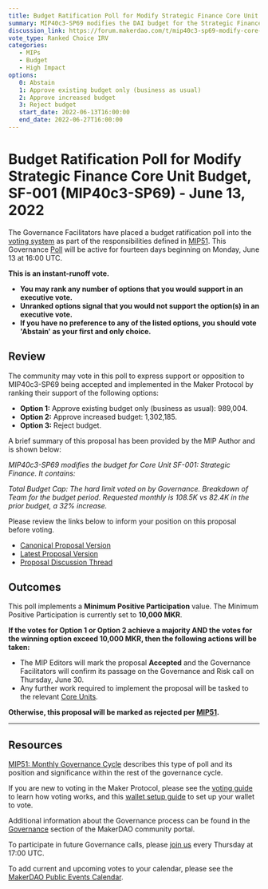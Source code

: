 ```yaml
---
title: Budget Ratification Poll for Modify Strategic Finance Core Unit Budget, SF-001 (MIP40c3-SP69) - June 13, 2022
summary: MIP40c3-SP69 modifies the DAI budget for the Strategic Finance Core Unit, SF-001.
discussion_link: https://forum.makerdao.com/t/mip40c3-sp69-modify-core-unit-budget-strategic-finance-sf-001/15090
vote_type: Ranked Choice IRV
categories:
   - MIPs
   - Budget
   - High Impact
options:
   0: Abstain
   1: Approve existing budget only (business as usual)
   2: Approve increased budget
   3: Reject budget
   start_date: 2022-06-13T16:00:00
   end_date: 2022-06-27T16:00:00
---
```


# Budget Ratification Poll for Modify Strategic Finance Core Unit Budget, SF-001 (MIP40c3-SP69) - June 13, 2022

The Governance Facilitators have placed a budget ratification poll into the [voting system](https://vote.makerdao.com/polling) as part of the responsibilities defined in [MIP51](https://mips.makerdao.com/mips/details/MIP51). This Governance [Poll](https://community-development.makerdao.com/en/learn/governance/on-chain-gov) will be active for fourteen days beginning on Monday, June 13 at 16:00 UTC.

**This is an instant-runoff vote.** 
- **You may rank any number of options that you would support in an executive vote.** 
- **Unranked options signal that you would not support the option(s) in an executive vote.**
- **If you have no preference to any of the listed options, you should vote 'Abstain' as your first and only choice.**

## Review

The community may vote in this poll to express support or opposition to MIP40c3-SP69 being accepted and implemented in the Maker Protocol by ranking their support of the following options:
* **Option 1:** Approve existing budget only (business as usual): 989,004.
* **Option 2:** Approve increased budget: 1,302,185.
* **Option 3:** Reject budget.

A brief summary of this proposal has been provided by the MIP Author and is shown below:

*MIP40c3-SP69 modifies the budget for Core Unit SF-001: Strategic Finance. It contains:*

*Total Budget Cap: The hard limit voted on by Governance.
Breakdown of Team for the budget period.
Requested monthly is 108.5K vs 82.4K in the prior budget, a 32% increase.*

Please review the links below to inform your position on this proposal before voting.
* [Canonical Proposal Version](https://github.com/makerdao/mips/blob/24779f52630df945595594759e4cb4b757f4c177/MIP40/MIP40c3-Subproposals/MIP40c3-SP69.md)
* [Latest Proposal Version](https://mips.makerdao.com/mips/details/MIP40c3SP69)
* [Proposal Discussion Thread](https://forum.makerdao.com/t/mip40c3-sp69-modify-core-unit-budget-strategic-finance-sf-001/15090)

## Outcomes

This poll implements a **Minimum Positive Participation** value. The Minimum Positive Participation is currently set to **10,000 MKR**.

**If the votes for Option 1 or Option 2 achieve a majority AND the votes for the winning option exceed 10,000 MKR, then the following actions will be taken:**
* The MIP Editors will mark the proposal **Accepted** and the Governance Facilitators will confirm its passage on the Governance and Risk call on Thursday, June 30. 
* Any further work required to implement the proposal will be tasked to the relevant [Core Units](https://mips.makerdao.com/mips/details/MIP38#mip38c2-core-unit-state).

**Otherwise, this proposal will be marked as rejected per [MIP51](https://mips.makerdao.com/mips/details/MIP51#mip51c2-ratification-poll).**

---

## Resources

[MIP51: Monthly Governance Cycle](https://mips.makerdao.com/mips/details/MIP51) describes this type of poll and its position and significance within the rest of the governance cycle.

If you are new to voting in the Maker Protocol, please see the [voting guide](https://community-development.makerdao.com/en/learn/governance/how-voting-works/) to learn how voting works, and this [wallet setup guide](https://community-development.makerdao.com/en/learn/governance/voting-setup/) to set up your wallet to vote.

Additional information about the Governance process can be found in the [Governance](https://community-development.makerdao.com/en/learn/governance) section of the MakerDAO community portal.

To participate in future Governance calls, please [join us](https://github.com/makerdao/community/tree/master/governance/governance-and-risk-meetings) every Thursday at 17:00 UTC.

To add current and upcoming votes to your calendar, please see the [MakerDAO Public Events Calendar](https://calendar.google.com/calendar/embed?src=makerdao.com_3efhm2ghipksegl009ktniomdk%40group.calendar.google.com&ctz=UTC&mode=week&showCalendars=0&showPrint=0).